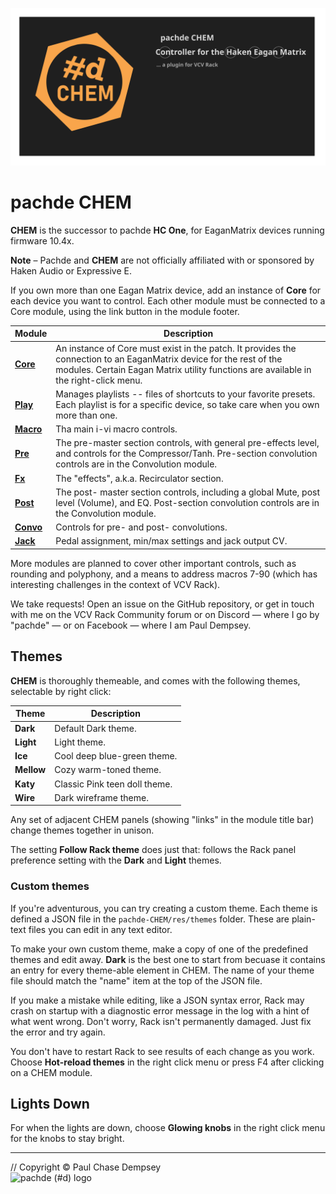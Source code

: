 ![](./image/repo-banner.svg)

# pachde CHEM

**CHEM** is the successor to pachde **HC One**, for EaganMatrix devices running firmware 10.4x.

**Note** – Pachde and **CHEM** are not officially affiliated with or sponsored by Haken Audio or Expressive E.

If you own more than one Eagan Matrix device, add an instance of **Core** for each device you want to control.
Each other module must be connected to a Core module, using the link button in the module footer.

| Module | Description |
| -- | -- |
| [**Core**](./core.md)  | An instance of Core must exist in the patch. It provides the connection to an EaganMatrix device for the rest of the modules. Certain Eagan Matrix utility functions are available in the right-click menu. |
| [**Play**](./play.md)  | Manages playlists -- files of shortcuts to your favorite presets. Each playlist is for a specific device, so take care when you own more than one. |
| [**Macro**](./macro.md) | Tha main i-vi macro controls. |
| [**Pre**](./pre.md)   | The pre-master section controls, with general pre-effects level, and controls for the Compressor/Tanh. Pre-section convolution controls are in the Convolution module. |
| [**Fx**](./fx.md)    | The "effects", a.k.a. Recirculator section. |
| [**Post**](./post.md)  | The post- master section controls, including a global Mute, post level (Volume), and EQ. Post-section convolution controls are in the Convolution module.|
| [**Convo**](./convo.md) | Controls for pre- and post- convolutions. |
| [**Jack**](./jack.md)  | Pedal assignment, min/max settings and jack output CV. |

More modules are planned to cover other important controls, such as rounding and polyphony,
and a means to address macros 7-90 (which has interesting challenges in the context of VCV Rack).

We take requests! Open an issue on the GitHub repository,
 or get in touch with me on the VCV Rack Community forum or on Discord — where I go by "pachde" — or on Facebook — where I am Paul Dempsey.

## Themes

**CHEM** is thoroughly themeable, and comes with the following themes, selectable by right click:

| Theme | Description |
| -- | -- |
| **Dark**   | Default Dark theme. |
| **Light**  | Light theme. |
| **Ice**    | Cool deep blue-green theme. |
| **Mellow** | Cozy warm-toned theme. |
| **Katy**   | Classic Pink teen doll theme. |
| **Wire**   | Dark wireframe theme. |

Any set of adjacent CHEM panels (showing "links" in the module title bar) change themes together in unison.

The setting **Follow Rack theme** does just that: follows the Rack panel preference setting with the **Dark** and **Light** themes.

### Custom themes

If you're adventurous, you can try creating a custom theme.
Each theme is defined a JSON file in the `pachde-CHEM/res/themes` folder.
These are plain-text files you can edit in any text editor.

To make your own custom theme, make a copy of one of the predefined themes and edit away.
**Dark** is the best one to start from becuase it contains an entry for every theme-able element in CHEM.
The name of your theme file should match the "name" item at the top of the JSON file.

If you make a mistake while editing, like a JSON syntax error,
Rack may crash on startup with a diagnostic error message in the log with a hint of what went wrong.
Don't worry, Rack isn't permanently damaged. Just fix the error and try again.

You don't have to restart Rack to see results of each change as you work.
Choose **Hot-reload themes** in the right click menu or press F4 after clicking on a CHEM module.

## Lights Down

For when the lights are down, choose **Glowing knobs** in the right click menu for the knobs to stay bright.

---

// Copyright © Paul Chase Dempsey\
![pachde (#d) logo](./image/Logo.svg)